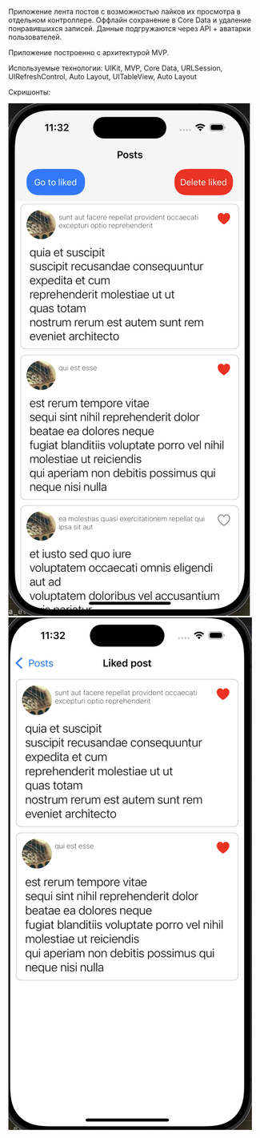Приложение лента постов с возможностью лайков их просмотра в отдельном контроллере. Оффлайн сохранение в Core Data и удаление понравившихся записей.
Данные подгружаются через API + аватарки пользователей. 

Приложение построенно с архитектурой MVP. 

Используемые технологии:
UIKit, MVP, Core Data, URLSession, UIRefreshControl, Auto Layout, UITableView, Auto Layout

Скришонты:


![image alt](https://github.com/Artiom5317/PostProject/blob/46a9e7a124e75a9700a8ae7f111235a42bda14f4/Screenshot%202025-08-01%20at%2011.32.19.png)
![image alt](https://github.com/Artiom5317/PostProject/blob/46a9e7a124e75a9700a8ae7f111235a42bda14f4/Screenshot%202025-08-01%20at%2011.32.32.png)


